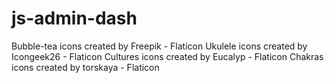 # js-admin-dash

Bubble-tea icons created by Freepik - Flaticon
Ukulele icons created by Icongeek26 - Flaticon
Cultures icons created by Eucalyp - Flaticon
Chakras icons created by torskaya - Flaticon
